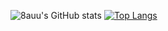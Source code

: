 ![8auu's GitHub stats](https://github-readme-stats.vercel.app/api?username=8auu&show_icons=true&theme=radical&count_private=true$include_all_commits=true)
[![Top Langs](https://github-readme-stats.vercel.app/api/top-langs/?username=anuraghazra&layout=compact)](https://github.com/8auu/github-readme-stats)
